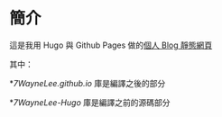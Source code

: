 # 簡介
這是我用 Hugo 與 Github Pages 做的[個人 Blog 靜態網頁](https://7waynelee.github.io/)

其中：

*_7WayneLee.github.io_ 庫是編譯之後的部分

*_7WayneLee-Hugo_ 庫是編譯之前的源碼部分

